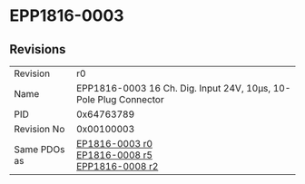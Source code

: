 # EPP1816-0003

## Revisions
<table>
<tr>
<td>Revision</td>
<td>r0</td>
</tr>
<tr>
<td>Name</td>
<td>EPP1816-0003 16 Ch. Dig. Input 24V, 10µs, 10-Pole Plug Connector</td>
</tr>
<tr>
<td>PID</td>
<td>0x64763789</td>
</tr>
<tr>
<td>Revision No</td>
<td>0x00100003</td>
</tr>
<tr>
<td>Same PDOs as</td>
<td><a href="EP1816-0003.md">EP1816-0003 r0</a><br/><a href="EP1816-0008.md">EP1816-0008 r5</a><br/><a href="EPP1816-0008.md">EPP1816-0008 r2</a></td>
</tr>
</table>
